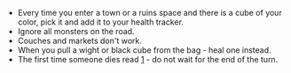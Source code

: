 * Every time you enter a town or a ruins space and there is a cube of your color, pick it and add it to your health tracker.
* Ignore all monsters on the road.
* Couches and markets don't work.
* When you pull a wight or black cube from the bag - heal one instead.
* The first time someone dies read [1](./1.md) - do not wait for the end of the turn.

